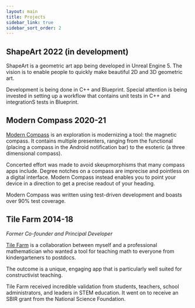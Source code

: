 ```yaml
---
layout: main
title: Projects
sidebar_link: true
sidebar_sort_order: 2
---     
```


## ShapeArt 2022 (in development)

ShapeArt is a geometric art app being developed in Unreal Engine 5. The vision is to enable people to quickly make beautiful 2D and 3D geometric art.

Development is being done in C++ and Blueprint. Special attention is being invested in setting up a workflow that contains unit tests in C++ and integrationS tests in Blueprint.

## Modern Compass 2020-21

[Modern Compass][compass] is an exploration is modernizing a  tool: the magnetic compass. It contains multiple presenters, ranging from the functional (placing a compass in the Android notification bar) to the esoteric (a three dimensional compass).  

Concerted effort was made to avoid skeupmorphisms that many compass apps include.  Degree notches on a compass are imprecise and pointless on a digital interface. Modern Compass instead enables you to point your device in a direction to get a precise readout of your heading.

Modern Compass was written using test-driven development and boasts over 90% test coverage.

## Tile Farm 2014-18
*Former Co-founder and Principal Developer*

 [Tile Farm][tilefarm] is a collaboration between myself and a professional mathematician who wanted a tool for teaching math to everyone from kindergarteners to postdocs. 

 The outcome is a unique, engaging app that is particularly well suited for constructivist teaching.

 Tile Farm received incredible validation from students, teachers, school administrators, and leaders in STEM education. It went on to receive an SBIR grant from the National Science Foundation.

[tilefarm]: https://play.google.com/store/apps/details?id=com.stellatesoftware.tilefarm.dev
[compass]: http://play.google.com/store/apps/details?id=design.inhale.compass